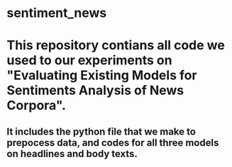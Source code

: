 # sentiment_news
# This repository contians all code we used to our experiments on "Evaluating Existing Models for Sentiments Analysis of News Corpora". 

## It includes the python file that we make to prepocess data, and codes for all three models on headlines and body texts.